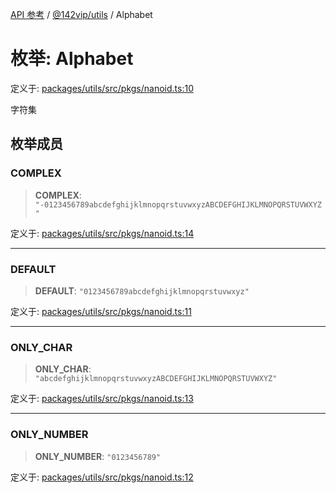 [API 参考](../../../index.md) / [@142vip/utils](../index.md) / Alphabet

# 枚举: Alphabet

定义于: [packages/utils/src/pkgs/nanoid.ts:10](https://github.com/142vip/core-x/blob/d978b443ed1221c42602080459c0a22aae31b2d5/packages/utils/src/pkgs/nanoid.ts#L10)

字符集

## 枚举成员

### COMPLEX

> **COMPLEX**: `"-0123456789abcdefghijklmnopqrstuvwxyzABCDEFGHIJKLMNOPQRSTUVWXYZ"`

定义于: [packages/utils/src/pkgs/nanoid.ts:14](https://github.com/142vip/core-x/blob/d978b443ed1221c42602080459c0a22aae31b2d5/packages/utils/src/pkgs/nanoid.ts#L14)

***

### DEFAULT

> **DEFAULT**: `"0123456789abcdefghijklmnopqrstuvwxyz"`

定义于: [packages/utils/src/pkgs/nanoid.ts:11](https://github.com/142vip/core-x/blob/d978b443ed1221c42602080459c0a22aae31b2d5/packages/utils/src/pkgs/nanoid.ts#L11)

***

### ONLY\_CHAR

> **ONLY\_CHAR**: `"abcdefghijklmnopqrstuvwxyzABCDEFGHIJKLMNOPQRSTUVWXYZ"`

定义于: [packages/utils/src/pkgs/nanoid.ts:13](https://github.com/142vip/core-x/blob/d978b443ed1221c42602080459c0a22aae31b2d5/packages/utils/src/pkgs/nanoid.ts#L13)

***

### ONLY\_NUMBER

> **ONLY\_NUMBER**: `"0123456789"`

定义于: [packages/utils/src/pkgs/nanoid.ts:12](https://github.com/142vip/core-x/blob/d978b443ed1221c42602080459c0a22aae31b2d5/packages/utils/src/pkgs/nanoid.ts#L12)

